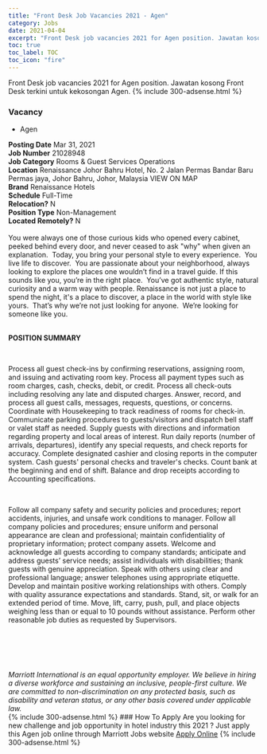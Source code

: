 ```yaml
---
title: "Front Desk Job Vacancies 2021 - Agen" 
category: Jobs 
date: 2021-04-04 
excerpt: "Front Desk job vacancies 2021 for Agen position. Jawatan kosong Front Desk terkini untuk kekosongan Agen." 
toc: true 
toc_label: TOC 
toc_icon: "fire" 
--- 
```


Front Desk job vacancies 2021 for Agen position. Jawatan kosong Front Desk terkini untuk kekosongan Agen. 
{% include 300-adsense.html %} 
### Vacancy 
- Agen 
<div><div><b>Posting Date</b> Mar 31, 2021<br><b>Job Number</b> 21028948<br><b>Job Category</b> Rooms &amp; Guest Services Operations<br><b>Location</b> Renaissance Johor Bahru Hotel, No. 2  Jalan Permas Bandar Baru Permas jaya, Johor Bahru, Johor, Malaysia VIEW ON MAP<br><b>Brand</b> Renaissance Hotels<br><b>Schedule</b> Full-Time<br><b>Relocation?</b> N<br><b>Position Type</b> Non-Management<br><b>Located Remotely?</b> N<br><br><div>    You were always one of those curious kids who opened every cabinet, peeked behind every door, and never ceased to ask "why" when given an explanation.&#160; Today, you bring your personal style to every experience.&#160; You live life to discover.&#160; You are passionate about your neighborhood, always looking to explore the places one wouldn&#8217;t find in a travel guide. If this sounds like you, you&#8217;re in the right place.&#160; You&#8217;ve got authentic style, natural curiosity and a warm way with people. Renaissance is not just a place to spend the night, it's a place to discover, a place in the world with style like yours.&#160; That&#8217;s why we&#8217;re not just looking for anyone.&#160; We&#8217;re looking for someone like you.    </div><br></div><div> <p><strong>POSITION SUMMARY</strong></p> <p>&#160;</p> <p>Process all guest check-ins by confirming reservations, assigning room, and issuing and activating room key. Process all payment types such as room charges, cash, checks, debit, or credit. Process all check-outs including resolving any late and disputed charges. Answer, record, and process all guest calls, messages, requests, questions, or concerns. Coordinate with Housekeeping to track readiness of rooms for check-in. Communicate parking procedures to guests/visitors and dispatch bell staff or valet staff as needed. Supply guests with directions and information regarding property and local areas of interest. Run daily reports (number of arrivals, departures), identify any special requests, and check reports for accuracy. Complete designated cashier and closing reports in the computer system. Cash guests' personal checks and traveler's checks. Count bank at the beginning and end of shift. Balance and drop receipts according to Accounting specifications.</p> <p>&#160;</p> <p>Follow all company safety and security policies and procedures; report accidents, injuries, and unsafe work conditions to manager. Follow all company policies and procedures; ensure uniform and personal appearance are clean and professional; maintain confidentiality of proprietary information; protect company assets. Welcome and acknowledge all guests according to company standards; anticipate and address guests&#8217; service needs; assist individuals with disabilities; thank guests with genuine appreciation. Speak with others using clear and professional language; answer telephones using appropriate etiquette. Develop and maintain positive working relationships with others. Comply with quality assurance expectations and standards. Stand, sit, or walk for an extended period of time. Move, lift, carry, push, pull, and place objects weighing less than or equal to 10 pounds without assistance. Perform other reasonable job duties as requested by Supervisors.</p> <p>&#160;</p> <p>&#160;</p> </div> <div>  &#160; </div> <em>Marriott International is an equal opportunity employer.&#160;We believe in hiring a diverse workforce and sustaining an inclusive, people-first culture.&#160;We are committed to non-discrimination on&#160;any&#160;protected&#160;basis, such as disability and veteran status, or any other basis covered under applicable law.</em><br></div> 
{% include 300-adsense.html %} 
### How To Apply 
Are you looking for new challenge and job opportunity in hotel industry this 2021 ?
Just apply this Agen job online through Marriott Jobs website 
<a href="https://jobs.marriott.com/marriott/jobs/21028948?lang=en-us" class="btn btn--info" target="_blank" rel="nofollow noopenner">Apply Online</a> 
{% include 300-adsense.html %} 